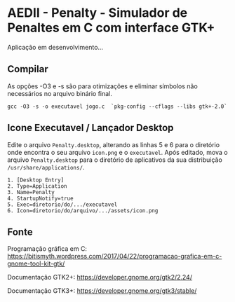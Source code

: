 # AEDII - Penalty - Simulador de Penaltes em C com interface GTK+
Aplicação em desenvolvimento...

## Compilar
As opções -O3 e -s são para otimizações e eliminar símbolos não necessários no arquivo binário final.
```
gcc -O3 -s -o executavel jogo.c  `pkg-config --cflags --libs gtk+-2.0` 
```

## Icone Executavel / Lançador Desktop

Edite o arquivo `Penalty.desktop`, alterando as linhas 5 e 6 para o diretório onde encontra o seu arquivo `icon.png` e o `executavel`. Após editado, mova o arquivo `Penalty.desktop` para o diretório de aplicativos da sua distribuição `/usr/share/applications/`.
```
1. [Desktop Entry]
2. Type=Application
3. Name=Penalty
4. StartupNotify=true
5. Exec=diretorio/do/.../executavel
6. Icon=diretorio/do/arquivo/.../assets/icon.png
```

## Fonte
Programação gráfica em C: https://bitismyth.wordpress.com/2017/04/22/programacao-grafica-em-c-gnome-tool-kit-gtk/

Documentação GTK2+: https://developer.gnome.org/gtk2/2.24/ 

Documentação GTK3+: https://developer.gnome.org/gtk3/stable/

